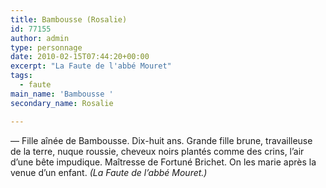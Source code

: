 ```yaml
---
title: Bambousse (Rosalie)
id: 77155
author: admin
type: personnage
date: 2010-02-15T07:44:20+00:00
excerpt: "La Faute de l'abbé Mouret"
tags:
  - faute
main_name: 'Bambousse '
secondary_name: Rosalie

---
```

— Fille aînée de Bambousse. Dix-huit ans. Grande fille brune, travailleuse de la terre, nuque roussie, cheveux noirs plantés comme des crins, l&rsquo;air d&rsquo;une bête impudique. Maîtresse de Fortuné Brichet. On les marie après la venue d&rsquo;un enfant. _(La Faute de l&rsquo;abbé Mouret.)_